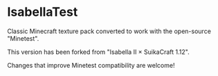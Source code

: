 # IsabellaTest

Classic Minecraft texture pack converted to work with the open-source "Minetest".

This version has been forked from "Isabella II × SuikaCraft 1.12".

Changes that improve Minetest compatibility are welcome!

